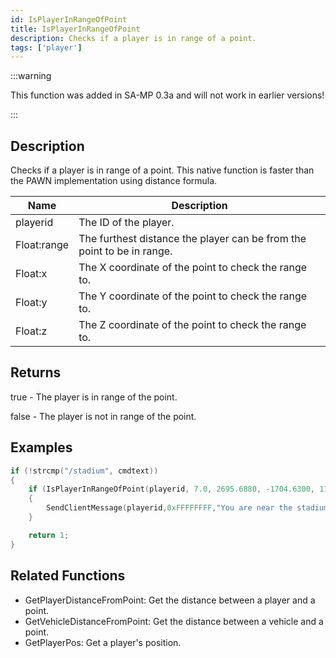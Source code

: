 ```yaml
---
id: IsPlayerInRangeOfPoint
title: IsPlayerInRangeOfPoint
description: Checks if a player is in range of a point.
tags: ['player']
---
```


<TagLinks />

:::warning

This function was added in SA-MP 0.3a and will not work in earlier versions!

:::

## Description

Checks if a player is in range of a point. This native function is faster than the PAWN implementation using distance formula.


| Name | Description |
|------|-------------|
|playerid | The ID of the player.|
|Float:range | The furthest distance the player can be from the point to be in range.|
|Float:x | The X coordinate of the point to check the range to.|
|Float:y | The Y coordinate of the point to check the range to.|
|Float:z | The Z coordinate of the point to check the range to.|


## Returns

 true - The player is in range of the point.

 false - The player is not in range of the point.



## Examples


```c
if (!strcmp("/stadium", cmdtext))
{
    if (IsPlayerInRangeOfPoint(playerid, 7.0, 2695.6880, -1704.6300, 11.8438)) 
    {
    	SendClientMessage(playerid,0xFFFFFFFF,"You are near the stadium entrance!");
    }

    return 1;
}
```


## Related Functions


-  GetPlayerDistanceFromPoint: Get the distance between a player and a point.
-  GetVehicleDistanceFromPoint: Get the distance between a vehicle and a point.
-  GetPlayerPos: Get a player's position.